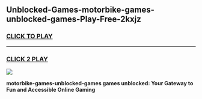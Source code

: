 
## Unblocked-Games-motorbike-games-unblocked-games-Play-Free-2kxjz
<h3>
<a href="https://premium76.site?title=motorbike-games-unblocked-games&ref=12A">CLICK TO PLAY</a></h3>
<hr>

<h3>
<a href="https://premium76.site?title=motorbike-games-unblocked-games&ref=12A">CLICK 2 PLAY</a>
  
</h3>

<a href="https://premium76.site?title=motorbike-games-unblocked-games&ref=12A"><img src="https://clearcache.store/games.png"></a>


**motorbike-games-unblocked-games games unblocked: Your Gateway to Fun and Accessible Online Gaming**
